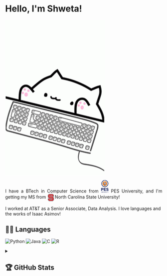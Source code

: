 # Hello, I'm Shweta! 
<img align = "center" src="https://github.com/shweta-patki/shweta-patki/blob/main/bongo-cat-typing.gif?raw=true">
<p align="justify"> I have a BTech in Computer Science from <img src="https://github.com/shweta-patki/shweta-patki/blob/main/PES-University-Logo.png?raw=true" width=25> PES University, and I'm getting my MS from <img align = "center" src="https://github.com/shweta-patki/shweta-patki/blob/main/nc-state-university-logo-png-transparent.png?raw=true" width=25>North Carolina State University!   
<p align="left"> I worked at AT&T as a Senior Associate, Data Analysis.
I love languages and the works of Isaac Asimov! 

## 👨‍💻 Languages

![Python](https://img.shields.io/badge/python-3670A0?style=for-the-badge&logo=python&logoColor=ffdd54)
![Java](https://img.shields.io/badge/java-%23ED8B00.svg?style=for-the-badge&logo=openjdk&logoColor=white)
![C](https://img.shields.io/badge/c-%2300599C.svg?style=for-the-badge&logo=c&logoColor=white)
![R](https://img.shields.io/badge/r-%23276DC3.svg?style=for-the-badge&logo=r&logoColor=white)

<details> 
<summary> <h2> 🏆 GitHub Stats </h2>
</summary>

<img alt="" src="https://github-profile-summary-cards.vercel.app/api/cards/profile-details?username=shweta-patki&theme=github_dark" />

<img alt="" align="left" src="http://github-profile-summary-cards.vercel.app/api/cards/repos-per-language?username=shweta-patki&theme=github_dark" />

<img alt="" align="left" src="http://github-profile-summary-cards.vercel.app/api/cards/most-commit-language?username=shweta-patki&theme=github_dark" />

<img alt="" align="left" src="http://github-profile-summary-cards.vercel.app/api/cards/stats?username=shweta-patki&theme=github_dark" />

<img alt="" src="http://github-profile-summary-cards.vercel.app/api/cards/productive-time?username=shweta-patki&theme=github_dark&utcOffset=8" />

</details>
